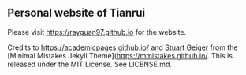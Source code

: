 ## Personal website of Tianrui

Please visit https://rayguan97.github.io for the website.

Credits to https://academicpages.github.io/ and [Stuart Geiger](https://github.com/staeiou) from the [Minimal Mistakes Jekyll Theme](https://mmistakes.github.io/. This is released under the MIT License. See LICENSE.md.
